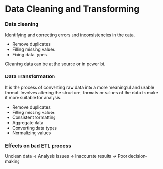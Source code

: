 # Data Cleaning and Transforming
### Data cleaning
Identifying and correcting errors and inconsistencies in the data.
- Remove duplicates
- Filling missing values
- Fixing data types

Cleaning data can be at the source or in power bi.

### Data Transformation
It is the process of converting raw data into a more meaningful and usable format.
Involves altering the structure, formats or values of the data to make it more suitable for analysis.
- Remove duplicates
- Filling missing values
- Consistent formatting
- Aggregate data
- Converting data types
- Normalizing values

### Effects on bad ETL process
Unclean data -> Analysis issues -> Inaccurate results -> Poor decision-making  

